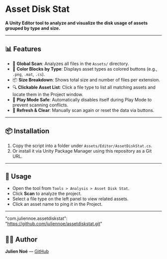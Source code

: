 # **Asset Disk Stat**

**A Unity Editor tool to analyze and visualize the disk usage of assets grouped by type and size.**

---

## **📊 Features**

- 📁 **Global Scan**: Analyzes all files in the `Assets/` directory.
- 🎨 **Color Blocks by Type**: Displays asset types as colored buttons (e.g., `.png`, `.mat`, `.cs`).
- 📦 **Size Breakdown**: Shows total size and number of files per extension.
- 🔍 **Clickable Asset List**: Click a file type to list all matching assets and locate them in the Project window.
- 🚫 **Play Mode Safe**: Automatically disables itself during Play Mode to prevent scanning conflicts.
- 🔄 **Refresh & Clear**: Manually scan again or reset the data via buttons.

---

## **📦 Installation**

1. Copy the script into a folder under `Assets/Editor/AssetDiskStat.cs`.
2. Or install it via Unity Package Manager using this repository as a Git URL.

---

## **🧠 Usage**

- Open the tool from `Tools > Analysis > Asset Disk Stat`.
- Click **Scan** to analyze the project.
- Select a file type on the left panel to view related assets.
- Click an asset name to ping it in the Project.

---
"com.juliennoe.assetdiskstat": "https://github.com/juliennoe/assetdiskstat.git"

## **🧑‍💻 Author**

**Julien Noé** — [GitHub](https://github.com/juliennoe)
